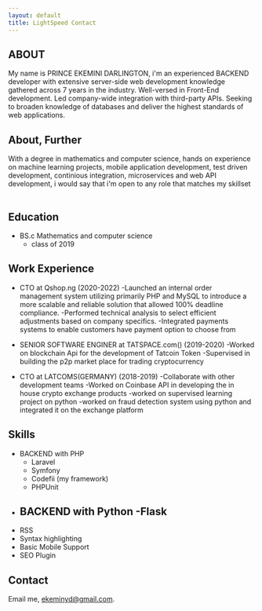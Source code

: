 ```yaml
---
layout: default
title: LightSpeed Contact
---
```


## ABOUT
My name is PRINCE EKEMINI DARLINGTON, i'm an experienced BACKEND developer with extensive server-side web development knowledge gathered across 7 years in the industry. Well-versed in Front-End development. Led company-wide integration with third-party APIs. Seeking to broaden knowledge of databases and deliver the highest standards of web applications.


## About, Further
With a degree in mathematics and computer science, hands on experience on machine learning projects, mobile application development, test driven development, continious integration, microservices and web API development, i would say that i'm open to any role that matches my skillset    
<br>

## Education
- BS.c Mathematics and computer science
    - class of 2019

## Work Experience 
 - CTO at Qshop.ng (2020-2022)
    -Launched an internal order management system utilizing primarily PHP and MySQL to introduce a more scalable and reliable solution that allowed 100% deadline compliance.
    -Performed technical analysis to select efficient adjustments based on company specifics.
    -Integrated payments systems to enable customers have payment option to choose from

- SENIOR SOFTWARE ENGINER at TATSPACE.com() (2019-2020)
    -Worked on blockchain Api for the development of Tatcoin Token 
    -Supervised in building the p2p market place  for trading cryptocurrency

- CTO at LATCOMS(GERMANY) (2018-2019)
    -Collaborate with other development teams
    -Worked on Coinbase API in developing the in house crypto exchange products
    -worked on supervised learning project on python
    -worked on fraud detection system using python and integrated it on the exchange platform
    


## Skills
-  BACKEND with PHP
    - Laravel
    - Symfony
    - Codefii (my framework)
    - PHPUnit
- BACKEND with Python
    -Flask
    -
- RSS
- Syntax highlighting
- Basic Mobile Support
- SEO Plugin

## Contact
Email me, [ekeminyd@gmail.com](mailto:ekeminyd@gmail.com).